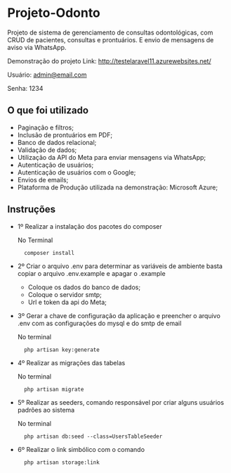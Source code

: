 # Projeto-Odonto

Projeto de sistema de gerenciamento de consultas odontológicas, com CRUD de pacientes, consultas e prontuários. E envio de mensagens de aviso via WhatsApp.

Demonstração do projeto Link:
<a href="http://testelaravel11.azurewebsites.net/" target="_blank">http://testelaravel11.azurewebsites.net/</a>

Usuário: admin@email.com

Senha: 1234

## O que foi utilizado

- Paginação e filtros;
- Inclusão de prontuários em PDF;
- Banco de dados relacional;
- Validação de dados;
- Utilização da API do Meta para enviar mensagens via WhatsApp;
- Autenticação de usuários;
- Autenticação de usuários com o Google;
- Envios de emails;
- Plataforma de Produção utilizada na demonstração: Microsoft Azure;

## Instruções

- 1º Realizar a instalação dos pacotes do composer
    
  No Terminal
 
        composer install

- 2º Criar o arquivo .env para determinar as variáveis de ambiente basta copiar o arquivo .env.example e apagar o .example
  - Coloque os dados do banco de dados;
  - Coloque o servidor smtp;
  - Url e token da api do Meta;

- 3º Gerar a chave de configuração da aplicação e preencher o arquivo .env com as configurações do mysql e do smtp de email
  
  No terminal

        php artisan key:generate

- 4º Realizar as migrações das tabelas
  
  No terminal
  
        php artisan migrate

- 5º Realizar as seeders, comando responsável por criar alguns usuários padrões ao sistema
  
  No terminal
  
        php artisan db:seed --class=UsersTableSeeder
- 6º Realizar o link simbólico com o comando

        php artisan storage:link


